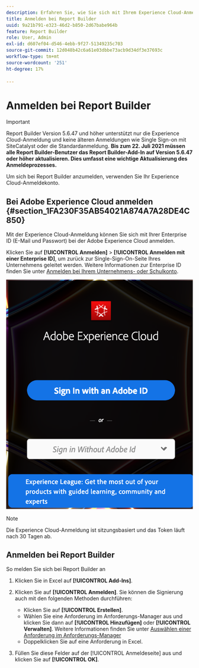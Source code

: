 ```yaml
---
description: Erfahren Sie, wie Sie sich mit Ihrem Experience Cloud-Anmeldekonto bei Report Builder anmelden.
title: Anmelden bei Report Builder
uuid: 9a21b791-e323-46d2-b850-2d67babe964b
feature: Report Builder
role: User, Admin
exl-id: d607ef04-d546-4ebb-9f27-51349235c703
source-git-commit: 12d048b42c6a61e03dbbe73acb9d34df3e37693c
workflow-type: tm+mt
source-wordcount: '251'
ht-degree: 17%

---
```


# Anmelden bei Report Builder

>[!IMPORTANT]
>
>Report Builder Version 5.6.47 und höher unterstützt nur die Experience Cloud-Anmeldung und keine älteren Anmeldungen wie Single Sign-on mit SiteCatalyst oder die Standardanmeldung. **Bis zum 22. Juli 2021 müssen alle Report Builder-Benutzer das Report Builder-Add-In auf Version 5.6.47 oder höher aktualisieren. Dies umfasst eine wichtige Aktualisierung des Anmeldeprozesses.**

Um sich bei Report Builder anzumelden, verwenden Sie Ihr Experience Cloud-Anmeldekonto.

## Bei Adobe Experience Cloud anmelden {#section_1FA230F35AB54021A874A7A28DE4C850}

Mit der Experience Cloud-Anmeldung können Sie sich mit Ihrer Enterprise ID (E-Mail und Passwort) bei der Adobe Experience Cloud anmelden.

Klicken Sie auf **[!UICONTROL Anmelden]** > **[!UICONTROL Anmelden mit einer Enterprise ID]**, um zurück zur Single-Sign-On-Seite Ihres Unternehmens geleitet werden. Weitere Informationen zur Enterprise ID finden Sie unter [Anmelden bei Ihrem Unternehmens- oder Schulkonto](https://helpx.adobe.com/de/enterprise/kb/enterprise-id-faq.html#whatis).

![Screenshot mit Adobe Experience Cloud-Anmeldefenster mit Optionen für die Anmeldung mit oder ohne Adobe ID](assets/adobe_id_login.png)

>[!NOTE]
>
>Die Experience Cloud-Anmeldung ist sitzungsbasiert und das Token läuft nach 30 Tagen ab.

## Anmelden bei Report Builder

So melden Sie sich bei Report Builder an

1. Klicken Sie in Excel auf **[!UICONTROL Add-Ins]**.
1. Klicken Sie auf **[!UICONTROL Anmelden]**. Sie können die Signierung auch mit den folgenden Methoden durchführen:

   * Klicken Sie auf **[!UICONTROL Erstellen]**.
   * Wählen Sie eine Anforderung im Anforderungs-Manager aus und klicken Sie dann auf **[!UICONTROL Hinzufügen]** oder **[!UICONTROL Verwalten]**. Weitere Informationen finden Sie unter [Auswählen einer Anforderung im Anforderungs-Manager](/help/analyze/legacy-report-builder/manage-requests/r-arb-manage-requests.md)
   * Doppelklicken Sie auf eine Anforderung in Excel.

1. Füllen Sie diese Felder auf der [!UICONTROL Anmeldeseite] aus und klicken Sie auf **[!UICONTROL OK]**.
